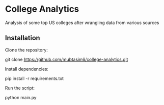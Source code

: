 # College Analytics

Analysis of some top US colleges after wrangling data from various sources

## Installation

Clone the repository:

git clone https://github.com/mubtasim6/college-analytics.git

Install dependencies:

pip install -r requirements.txt

Run the script:

python main.py
